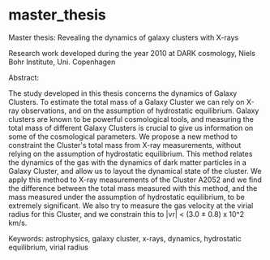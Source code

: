 # master_thesis
Master thesis: Revealing the dynamics of galaxy clusters with X-rays

Research work developed during the year 2010 at DARK cosmology, Niels Bohr Institute, Uni. Copenhagen

Abstract:

The study developed in this thesis concerns the dynamics of Galaxy Clusters. To estimate the total mass of a Galaxy Cluster we can rely on X-ray observations, and on the assumption of hydrostatic equilibrium. Galaxy clusters are known to be powerful cosmological tools, and measuring the total mass of different Galaxy Clusters is crucial to give us information on some of the cosmological parameters. We propose a new method to constraint the Cluster's total mass from X-ray measurements, without relying on the assumption of hydrostatic equilibrium. This method relates the dynamics of the gas with the dynamics of dark matter particles in a Galaxy Cluster, and allow us to layout the dynamical state of the cluster. We apply this method to X-ray measurements of the Cluster A2052 and we find the difference between the total mass measured with this method, and the mass measured under the assumption of hydrostatic equilibrium, to be extremely significant. We also try to measure the gas velocity at the virial radius for this Cluster, and we constrain this to |vr| < (3.0 ± 0.8) x 10^2 km/s.


Keywords: astrophysics, galaxy cluster, x-rays, dynamics, hydrostatic equilibrium, virial radius
